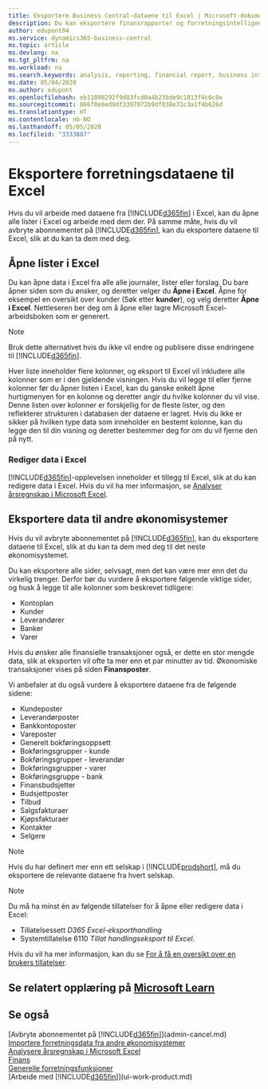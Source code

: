 ```yaml
---
title: Eksportere Business Central-dataene til Excel | Microsoft-dokumentasjon
description: Du kan eksportere finansrapporter og forretningsintelligensdata fra Business Central til Excel, eller du kan åpne Business Central-dataene i Excel.
author: edupont04
ms.service: dynamics365-business-central
ms.topic: article
ms.devlang: na
ms.tgt_pltfrm: na
ms.workload: na
ms.search.keywords: analysis, reporting, financial report, business intelligence, BI, Excel
ms.date: 05/04/2020
ms.author: edupont
ms.openlocfilehash: eb11098292f9d83fcd0a4b23bde9c1813f4c6c8e
ms.sourcegitcommit: 866f0e6ed9df3397072b9df838e31c3a1f4b626d
ms.translationtype: HT
ms.contentlocale: nb-NO
ms.lasthandoff: 05/05/2020
ms.locfileid: "3333887"
---
```

# <a name="exporting-your-business-data-to-excel"></a>Eksportere forretningsdataene til Excel
Hvis du vil arbeide med dataene fra [!INCLUDE[d365fin](includes/d365fin_md.md)] i Excel, kan du åpne alle lister i Excel og arbeide med dem der. På samme måte, hvis du vil avbryte abonnementet på [!INCLUDE[d365fin](includes/d365fin_md.md)], kan du eksportere dataene til Excel, slik at du kan ta dem med deg.

## <a name="opening-lists-in-excel"></a>Åpne lister i Excel
Du kan åpne data i Excel fra alle alle journaler, lister eller forslag. Du bare åpner siden som du ønsker, og deretter velger du **Åpne i Excel**. Åpne for eksempel en oversikt over kunder (Søk etter **kunder**), og velg deretter **Åpne i Excel**. Nettleseren ber deg om å åpne eller lagre Microsoft Excel-arbeidsboken som er generert.  

> [!NOTE]
> Bruk dette alternativet hvis du ikke vil endre og publisere disse endringene til [!INCLUDE[d365fin](includes/d365fin_md.md)].  

Hver liste inneholder flere kolonner, og eksport til Excel vil inkludere alle kolonner som er i den gjeldende visningen. Hvis du vil legge til eller fjerne kolonner før du åpner listen i Excel, kan du ganske enkelt åpne hurtigmenyen for en kolonne og deretter angir du hvilke kolonner du vil vise. Denne listen over kolonner er forskjellig for de fleste lister, og den reflekterer strukturen i databasen der dataene er lagret. Hvis du ikke er sikker på hvilken type data som inneholder en bestemt kolonne, kan du legge den til din visning og deretter bestemmer deg for om du vil fjerne den på nytt.  

### <a name="edit-data-in-excel"></a>Rediger data i Excel
[!INCLUDE[d365fin](includes/d365fin_md.md)]-opplevelsen inneholder et tillegg til Excel, slik at du kan redigere data i Excel. Hvis du vil ha mer informasjon, se [Analyser årsregnskap i Microsoft Excel](finance-analyze-excel.md).  

## <a name="exporting-data-to-other-finance-systems"></a>Eksportere data til andre økonomisystemer
Hvis du vil avbryte abonnementet på [!INCLUDE[d365fin](includes/d365fin_md.md)], kan du eksportere dataene til Excel, slik at du kan ta dem med deg til det neste økonomisystemet.  

Du kan eksportere alle sider, selvsagt, men det kan være mer enn det du virkelig trenger. Derfor bør du vurdere å eksportere følgende viktige sider, og husk å legge til alle kolonner som beskrevet tidligere:  

* Kontoplan  
* Kunder  
* Leverandører  
* Banker  
* Varer  

Hvis du ønsker alle finansielle transaksjoner også, er dette en stor mengde data, slik at eksporten vil ofte ta mer enn et par minutter av tid. Økonomiske transaksjoner vises på siden **Finansposter**.  

Vi anbefaler at du også vurdere å eksportere dataene fra de følgende sidene:  

* Kundeposter  
* Leverandørposter  
* Bankkontoposter  
* Vareposter  
* Generelt bokføringsoppsett  
* Bokføringsgrupper - kunde  
* Bokføringsgrupper - leverandør  
* Bokføringsgrupper - varer  
* Bokføringsgruppe - bank  
* Finansbudsjetter  
* Budsjettposter  
* Tilbud  
* Salgsfakturaer  
* Kjøpsfakturaer  
* Kontakter  
* Selgere  

> [!NOTE]  
> Hvis du har definert mer enn ett selskap i [!INCLUDE[prodshort](includes/prodshort.md)], må du eksportere de relevante dataene fra hvert selskap.

> [!NOTE]
> Du må ha minst én av følgende tillatelser for å åpne eller redigere data i Excel:
>    - Tillatelsessett *D365 Excel-eksporthandling*  
>    - Systemtillatelse 6110 *Tillat handlingseksport til Excel*.  

Hvis du vil ha mer informasjon, kan du se [For å få en oversikt over en brukers tillatelser](ui-define-granular-permissions.md#to-get-an-overview-of-a-users-permissions).

## <a name="see-related-training-at-microsoft-learn"></a>Se relatert opplæring på [Microsoft Learn](/learn/modules/configure-powerbi-excel-dynamics-365-business-central/index)

## <a name="see-also"></a>Se også
[Avbryte abonnementet på [!INCLUDE[d365fin](includes/d365fin_md.md)]](admin-cancel.md)  
[Importere forretningsdata fra andre økonomisystemer](across-import-data-configuration-packages.md)  
[Analysere årsregnskap i Microsoft Excel](finance-analyze-excel.md)  
[Finans](finance.md)  
[Generelle forretningsfunksjoner](ui-across-business-areas.md)  
[Arbeide med [!INCLUDE[d365fin](includes/d365fin_md.md)]](ui-work-product.md)  
